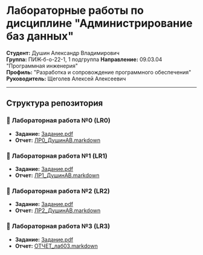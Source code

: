 # Лабораторные работы по дисциплине "Администрирование баз данных"

**Студент:** Душин Александр Владимирович  
**Группа:** ПИЖ-б-о-22-1, 1 подгруппа
**Направление:** 09.03.04 "Программная инженерия"  
**Профиль:** "Разработка и сопровождение программного обеспечения"  
**Руководитель:** Щеголев Алексей Алексеевич

---

## Структура репозитория

### 📁 Лабораторная работа №0 (LR0)
- **Задание:** [Задание.pdf](LR0/00_lab00_Установка_PostgreSQL_и_базовое_управление_сервером.pdf)
- **Отчет:** [ЛР0_ДушинАВ.markdown](LR0/ЛР0_ДушинАВ.markdown)

### 📁 Лабораторная работа №1 (LR1)
- **Задание:** [Задание.pdf](LR1/01_lab01_Архитектура_СУБД_и_конфигурация.pdf)
- **Отчет:** [ЛР1_ДушинАВ.markdown](LR1/ЛР1_ДушинАВ.markdown)

### 📁 Лабораторная работа №2 (LR2)
- **Задание:** [Задание.pdf](LR2/02_lab02_Организация_данных_и_системный_каталог.pdf)
- **Отчет:** [ЛР2_ДушинАВ.markdown](LR2/ЛР2_ДушинАВ.markdown)

### 📁 Лабораторная работа №3 (LR3)
- **Задание:** [Задание.pdf](LR3/03_lab03_Модель_многопользовательского_доступа_MVCC.pdf)
- **Отчет:** [ОТЧЕТ_лаб03.markdown](LR3/ОТЧЕТ_лаб03.md)
